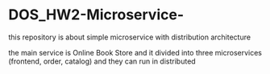 # DOS_HW2-Microservice-
this repository is about simple microservice with distribution architecture

the main service is Online Book Store and it divided into three microservices (frontend, order, catalog) and they can run in distributed 

